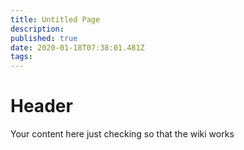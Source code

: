 ```yaml
---
title: Untitled Page
description: 
published: true
date: 2020-01-18T07:38:01.481Z
tags: 
---
```


# Header
Your content here just checking so that the wiki works